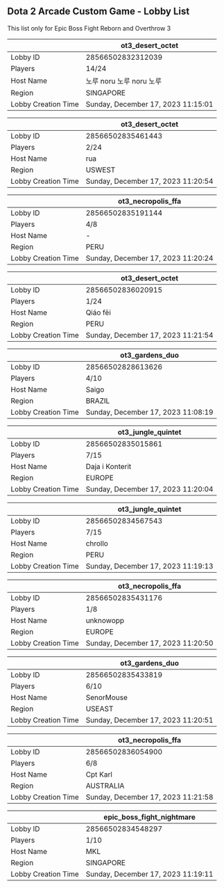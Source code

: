 ## Dota 2 Arcade Custom Game - Lobby List

This list only for Epic Boss Fight Reborn and Overthrow 3

|  | ot3_desert_octet |
| ------ | ------ |
| Lobby ID | 28566502832312039 |
| Players | 14/24 |
| Host Name | 노루 noru 노루 noru 노루 |
| Region | SINGAPORE |
| Lobby Creation Time | Sunday, December 17, 2023 11:15:01 |


|  | ot3_desert_octet |
| ------ | ------ |
| Lobby ID | 28566502835461443 |
| Players | 2/24 |
| Host Name | rua |
| Region | USWEST |
| Lobby Creation Time | Sunday, December 17, 2023 11:20:54 |


|  | ot3_necropolis_ffa |
| ------ | ------ |
| Lobby ID | 28566502835191144 |
| Players | 4/8 |
| Host Name | - |
| Region | PERU |
| Lobby Creation Time | Sunday, December 17, 2023 11:20:24 |


|  | ot3_desert_octet |
| ------ | ------ |
| Lobby ID | 28566502836020915 |
| Players | 1/24 |
| Host Name | Qiáo fēi |
| Region | PERU |
| Lobby Creation Time | Sunday, December 17, 2023 11:21:54 |


|  | ot3_gardens_duo |
| ------ | ------ |
| Lobby ID | 28566502828613626 |
| Players | 4/10 |
| Host Name | Saigo |
| Region | BRAZIL |
| Lobby Creation Time | Sunday, December 17, 2023 11:08:19 |


|  | ot3_jungle_quintet |
| ------ | ------ |
| Lobby ID | 28566502835015861 |
| Players | 7/15 |
| Host Name | Daja i Konterit |
| Region | EUROPE |
| Lobby Creation Time | Sunday, December 17, 2023 11:20:04 |


|  | ot3_jungle_quintet |
| ------ | ------ |
| Lobby ID | 28566502834567543 |
| Players | 7/15 |
| Host Name | chrollo |
| Region | PERU |
| Lobby Creation Time | Sunday, December 17, 2023 11:19:13 |


|  | ot3_necropolis_ffa |
| ------ | ------ |
| Lobby ID | 28566502835431176 |
| Players | 1/8 |
| Host Name | unknowopp |
| Region | EUROPE |
| Lobby Creation Time | Sunday, December 17, 2023 11:20:50 |


|  | ot3_gardens_duo |
| ------ | ------ |
| Lobby ID | 28566502835433819 |
| Players | 6/10 |
| Host Name | SenorMouse |
| Region | USEAST |
| Lobby Creation Time | Sunday, December 17, 2023 11:20:51 |


|  | ot3_necropolis_ffa |
| ------ | ------ |
| Lobby ID | 28566502836054900 |
| Players | 6/8 |
| Host Name | Cpt Karl |
| Region | AUSTRALIA |
| Lobby Creation Time | Sunday, December 17, 2023 11:21:58 |


|  | epic_boss_fight_nightmare |
| ------ | ------ |
| Lobby ID | 28566502834548297 |
| Players | 1/10 |
| Host Name | MKL |
| Region | SINGAPORE |
| Lobby Creation Time | Sunday, December 17, 2023 11:19:11 |


